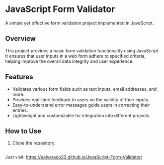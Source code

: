 # JavaScript Form Validator

A simple yet effective form validation project implemented in JavaScript.

## Overview

This project provides a basic form validation functionality using JavaScript. It ensures that user inputs in a web form adhere to specified criteria, helping improve the overall data integrity and user experience.

## Features

- Validates various form fields such as text inputs, email addresses, and more.
- Provides real-time feedback to users on the validity of their inputs.
- Easy-to-understand error messages guide users in correcting their entries.
- Lightweight and customizable for integration into different projects.

## How to Use

1. Clone the repository:

   ```bash
Just visit: https://ealvarado23.github.io/JavaScript-Form-Validator/
   ```
